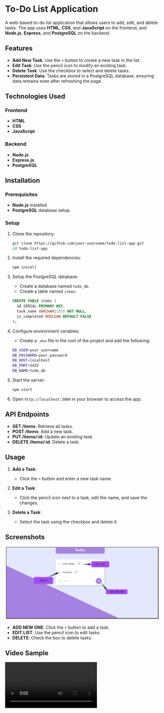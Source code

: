 # To-Do List Application

A web-based to-do list application that allows users to add, edit, and delete tasks. The app uses **HTML**, **CSS**, and **JavaScript** on the frontend, and **Node.js**, **Express**, and **PostgreSQL** on the backend.

## Features

- **Add New Task**: Use the `+` button to create a new task in the list.
- **Edit Task**: Use the pencil icon to modify an existing task.
- **Delete Task**: Use the checkbox to select and delete tasks.
- **Persistent Data**: Tasks are stored in a PostgreSQL database, ensuring data remains even after refreshing the page.

## Technologies Used

### Frontend

- **HTML**
- **CSS**
- **JavaScript**

### Backend

- **Node.js**
- **Express.js**
- **PostgreSQL**

## Installation

### Prerequisites

- **Node.js** installed.
- **PostgreSQL** database setup.

### Setup

1. Clone the repository:

    ```bash
    git clone https://github.com/your-username/todo-list-app.git
    cd todo-list-app
    ```

2. Install the required dependencies:

    ```bash
    npm install
    ```

3. Setup the PostgreSQL database:

    - Create a database named `todo_db`.
    - Create a table named `items`:

    ```sql
    CREATE TABLE items (
      id SERIAL PRIMARY KEY,
      task_name VARCHAR(255) NOT NULL,
      is_completed BOOLEAN DEFAULT FALSE
    );
    ```

4. Configure environment variables:

    - Create a `.env` file in the root of the project and add the following:

    ```bash
    DB_USER=your_username
    DB_PASSWORD=your_password
    DB_HOST=localhost
    DB_PORT=5432
    DB_NAME=todo_db
    ```

5. Start the server:

    ```bash
    npm start
    ```

6. Open `http://localhost:3000` in your browser to access the app.

## API Endpoints

- **GET /items**: Retrieve all tasks.
- **POST /items**: Add a new task.
- **PUT /items/:id**: Update an existing task.
- **DELETE /items/:id**: Delete a task.

## Usage

1. **Add a Task**:
    - Click the `+` button and enter a new task name.

2. **Edit a Task**:
    - Click the pencil icon next to a task, edit the name, and save the changes.

3. **Delete a Task**:
    - Select the task using the checkbox and delete it.

## Screenshots
![picture](assests/perma.png)


- **ADD NEW ONE**: Click the `+` button to add a task.
- **EDIT LIST**: Use the pencil icon to edit tasks.
- **DELETE**: Check the box to delete tasks.


## Video Sample
<video controls src="assests/perma.mp4" title="Title"></video>
